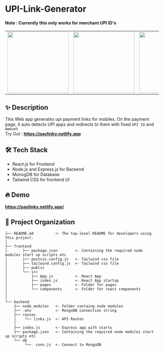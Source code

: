 # UPI-Link-Generator
#### Note : Currently this only works for merchant UPI ID's
<table>
  <tr>
    <td valign="top"><img src="https://i.ibb.co/z5mDnNk/Whats-App-Image-2022-02-13-at-9-21-16-PM-2.jpg" width="200"/></td>
    <td valign="top"><img src="https://i.ibb.co/NjX0qH4/Whats-App-Image-2022-02-13-at-9-21-16-PM.jpg" width="200"/></td>
    <td valign="top"><img src="https://i.ibb.co/HnxgDPc/Whats-App-Image-2022-02-13-at-9-21-16-PM-1.jpg" width="200"/></td>
  </tr>
 </table>
 
## ✨ Description
This Web app generates upi payment links for mobiles. On the payment page, it auto detects UPI apps and redirects to them with fixed `UPI ID` and `Amount`<br />
Try Out :  **https://paylinky.netlify.app** <br/>

## 🛠️ Tech Stack
- React.js for Frontend
- Node.js and Express.js for Backend
- MonogDB for Database
- Tailwind CSS for frontend UI
## 🔥 Demo
**https://paylinky.netlify.app/** <br/>

📂 Project Organization
------------

    ├── README.md          <- The top-level README for developers using this project.
    │
    ├── frontend
    │       ├── package.json        <- Containing the required node modules start up scripts etc
    │       ├── postcss.config.js   <- Tailwind css file
    │       ├── tailwind.config.js  <- Tailwind css file
    │       ├── public             
    │       └── src
    │           ├── App.js          <- React App 
    │           ├── index.js        <- React App startup 
    │           ├── pages           <- Folder for pages
    │           └── components      <- Folder for react components
    │
    │
    └── backend
        ├── node_modules   <- Folder containg node modules 
        ├── .env           <- MongoDB connection string
        ├── routes
        │    └── links.js  <- API Routes  
        │
        ├── index.js       <- Express app with startu
        ├── package.json   <- Containing the required node modules start up scripts etc
        └── db
             └──  conn.js  <- Connect to MongoDB 
        


